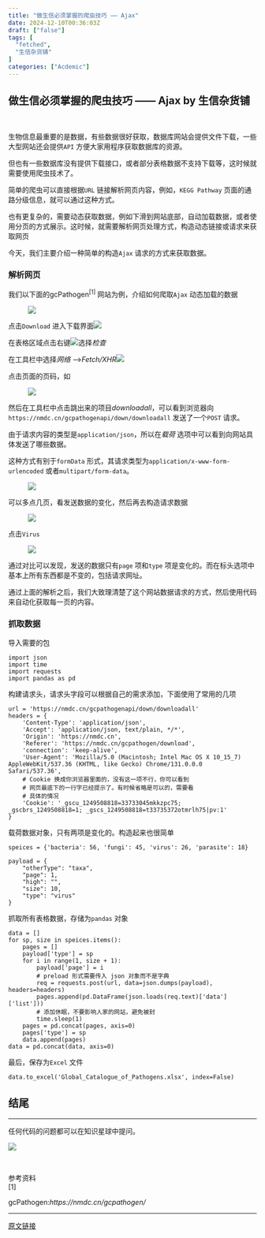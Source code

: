 ```yaml
---
title: "做生信必须掌握的爬虫技巧 —— Ajax"
date: 2024-12-10T00:36:03Z
draft: ["false"]
tags: [
  "fetched",
  "生信杂货铺"
]
categories: ["Acdemic"]
---
```

做生信必须掌握的爬虫技巧 —— Ajax by 生信杂货铺
------
<div><section data-tool="mdnice编辑器" data-website="https://www.mdnice.com"><section nodeleaf=""><mp-common-profile data-pluginname="mpprofile" data-nickname="生信杂货铺" data-alias="comelove2020" data-from="0" data-headimg="http://mmbiz.qpic.cn/sz_mmbiz_png/R14BjDEcNWKgcIVlZ69OBM3mfiarb4tHc8aApGDf11AV6iaYYj6CRgf4VLzogibhDtdHo9JUfUZSt4errsCMNmtbg/0?wx_fmt=png" data-signature="生物信息知识内容分享，学习笔记，资源分享，编程技巧" data-id="MzkxMjE4NDc2Mw==" data-is_biz_ban="0" data-service_type="1"></mp-common-profile></section><p data-tool="mdnice编辑器"><span leaf=""><br></span></p><p data-tool="mdnice编辑器"><span leaf="">生物信息最重要的是数据，有些数据很好获取，数据库网站会提供文件下载，一些大型网站还会提供</span><code><span leaf="">API</span></code><span leaf=""> 方便大家用程序获取数据库的资源。</span></p><p data-tool="mdnice编辑器"><span leaf="">但也有一些数据库没有提供下载接口，或者部分表格数据不支持下载等，这时候就需要使用爬虫技术了。</span></p><p data-tool="mdnice编辑器"><span leaf="">简单的爬虫可以直接根据</span><code><span leaf="">URL</span></code><span leaf=""> 链接解析网页内容，例如，</span><code><span leaf="">KEGG Pathway</span></code><span leaf=""> 页面的通路分级信息，就可以通过这种方式。</span></p><p data-tool="mdnice编辑器"><span leaf="">也有更复杂的，需要动态获取数据，例如下滑到网站底部，自动加载数据，或者使用分页的方式展示。这时候，就需要解析网页处理方式，构造动态链接或请求来获取网页</span></p><p data-tool="mdnice编辑器"><span leaf="">今天，我们主要介绍一种简单的构造</span><code><span leaf="">Ajax</span></code><span leaf=""> 请求的方式来获取数据。</span></p><h3 data-tool="mdnice编辑器"><span data-cacheurl="" data-remoteid=""></span><span><span leaf="">解析网页</span></span><span data-cacheurl="" data-remoteid=""></span></h3><p data-tool="mdnice编辑器"><span leaf="">我们以下面的</span><span><span leaf="">gcPathogen</span></span><sup><span leaf="">[1]</span></sup><span leaf=""> 网站为例，介绍如何爬取</span><code><span leaf="">Ajax</span></code><span leaf=""> 动态加载的数据</span></p><figure data-tool="mdnice编辑器"><span leaf=""><img data-src="https://mmbiz.qpic.cn/sz_mmbiz_jpg/R14BjDEcNWJjIUCzdsAxlJ8KazDUCoCBGsGORz5KbjPcJOOVWa5V9VVU88vaXYswG9ib7VDMfldybUwwickjk0Cg/640?wx_fmt=jpeg&amp;from=appmsg" data-ratio="0.49907407407407406" data-type="jpeg" data-w="1080" data-imgfileid="100017263" src="https://mmbiz.qpic.cn/sz_mmbiz_jpg/R14BjDEcNWJjIUCzdsAxlJ8KazDUCoCBGsGORz5KbjPcJOOVWa5V9VVU88vaXYswG9ib7VDMfldybUwwickjk0Cg/640?wx_fmt=jpeg&amp;from=appmsg"></span></figure><p data-tool="mdnice编辑器"><span leaf="">点击</span><code><span leaf="">Download</span></code><span leaf=""> 进入下载界面<img data-src="https://mmbiz.qpic.cn/sz_mmbiz_jpg/R14BjDEcNWJjIUCzdsAxlJ8KazDUCoCBUFZpRe5MFZ2rnBtAdsec95Qv53BqE5bxiaelibdI7ib22sQ3iaVzrictiaoA/640?wx_fmt=jpeg&amp;from=appmsg" data-ratio="0.49907407407407406" data-type="jpeg" data-w="1080" data-imgfileid="100017259" src="https://mmbiz.qpic.cn/sz_mmbiz_jpg/R14BjDEcNWJjIUCzdsAxlJ8KazDUCoCBUFZpRe5MFZ2rnBtAdsec95Qv53BqE5bxiaelibdI7ib22sQ3iaVzrictiaoA/640?wx_fmt=jpeg&amp;from=appmsg"></span></p><p data-tool="mdnice编辑器"><span leaf="">在表格区域点击右键<img data-src="https://mmbiz.qpic.cn/sz_mmbiz_jpg/R14BjDEcNWJjIUCzdsAxlJ8KazDUCoCBmqEiae7HW6Tny6m5ChEjHKREHrbDb5ibTKooWOrPSqInnqj5UwL1wG6w/640?wx_fmt=jpeg&amp;from=appmsg" data-ratio="0.49907407407407406" data-type="jpeg" data-w="1080" data-imgfileid="100017261" src="https://mmbiz.qpic.cn/sz_mmbiz_jpg/R14BjDEcNWJjIUCzdsAxlJ8KazDUCoCBmqEiae7HW6Tny6m5ChEjHKREHrbDb5ibTKooWOrPSqInnqj5UwL1wG6w/640?wx_fmt=jpeg&amp;from=appmsg">选择</span><em><span leaf="">检查</span></em></p><p data-tool="mdnice编辑器"><span leaf="">在工具栏中选择</span><em><span leaf="">网络</span></em><span leaf=""> --&gt;</span><em><span leaf="">Fetch/XHR</span></em><span leaf=""><img data-src="https://mmbiz.qpic.cn/sz_mmbiz_jpg/R14BjDEcNWJjIUCzdsAxlJ8KazDUCoCB1p1W4NGzpS81NuYDrzMcETFNq54quv9sj2rglN7jqlNJNhTRRqMDcw/640?wx_fmt=jpeg&amp;from=appmsg" data-ratio="0.49907407407407406" data-type="jpeg" data-w="1080" data-imgfileid="100017260" src="https://mmbiz.qpic.cn/sz_mmbiz_jpg/R14BjDEcNWJjIUCzdsAxlJ8KazDUCoCB1p1W4NGzpS81NuYDrzMcETFNq54quv9sj2rglN7jqlNJNhTRRqMDcw/640?wx_fmt=jpeg&amp;from=appmsg"></span></p><p data-tool="mdnice编辑器"><span leaf="">点击页面的页码，如</span></p><figure data-tool="mdnice编辑器"><span leaf=""><img data-src="https://mmbiz.qpic.cn/sz_mmbiz_jpg/R14BjDEcNWJjIUCzdsAxlJ8KazDUCoCBz9ozLn4spRz1vctZibK98u0c5YCcDeo4jYbVp45TtpsHCWsjs3V5Thw/640?wx_fmt=jpeg&amp;from=appmsg" data-ratio="0.49907407407407406" data-type="jpeg" data-w="1080" data-imgfileid="100017262" src="https://mmbiz.qpic.cn/sz_mmbiz_jpg/R14BjDEcNWJjIUCzdsAxlJ8KazDUCoCBz9ozLn4spRz1vctZibK98u0c5YCcDeo4jYbVp45TtpsHCWsjs3V5Thw/640?wx_fmt=jpeg&amp;from=appmsg"></span></figure><p data-tool="mdnice编辑器"><span leaf="">然后在工具栏中点击跳出来的项目</span><em><span leaf="">downloadall</span></em><span leaf="">，可以看到浏览器向</span><code><span leaf="">https://nmdc.cn/gcpathogenapi/down/downloadall</span></code><span leaf=""> 发送了一个</span><code><span leaf="">POST</span></code><span leaf=""> 请求。</span></p><p data-tool="mdnice编辑器"><span leaf="">由于请求内容的类型是</span><code><span leaf="">application/json</span></code><span leaf="">，所以在</span><em><span leaf="">载荷</span></em><span leaf=""> 选项中可以看到向网站具体发送了哪些数据。</span></p><p data-tool="mdnice编辑器"><span leaf="">这种方式有别于</span><code><span leaf="">formData</span></code><span leaf=""> 形式，其请求类型为</span><code><span leaf="">application/x-www-form-urlencoded</span></code><span leaf=""> 或者</span><code><span leaf="">multipart/form-data</span></code><span leaf="">。</span></p><figure data-tool="mdnice编辑器"><span leaf=""><img data-src="https://mmbiz.qpic.cn/sz_mmbiz_jpg/R14BjDEcNWJjIUCzdsAxlJ8KazDUCoCBV93QVe66njK7smxc8TFCIQk6ldVfvIKgbAuBMxRBq0via0CRQSskeIg/640?wx_fmt=jpeg&amp;from=appmsg" data-ratio="0.49907407407407406" data-type="jpeg" data-w="1080" data-imgfileid="100017267" src="https://mmbiz.qpic.cn/sz_mmbiz_jpg/R14BjDEcNWJjIUCzdsAxlJ8KazDUCoCBV93QVe66njK7smxc8TFCIQk6ldVfvIKgbAuBMxRBq0via0CRQSskeIg/640?wx_fmt=jpeg&amp;from=appmsg"></span></figure><p data-tool="mdnice编辑器"><span leaf="">可以多点几页，看发送数据的变化，然后再去构造请求数据</span></p><figure data-tool="mdnice编辑器"><span leaf=""><img data-src="https://mmbiz.qpic.cn/sz_mmbiz_jpg/R14BjDEcNWJjIUCzdsAxlJ8KazDUCoCBibqiaIAa1IXO2hG5IicZjdBExaPTC4icfg3FVxk7D0nB2tJN6WAibsK6WZg/640?wx_fmt=jpeg&amp;from=appmsg" data-ratio="0.49907407407407406" data-type="jpeg" data-w="1080" data-imgfileid="100017266" src="https://mmbiz.qpic.cn/sz_mmbiz_jpg/R14BjDEcNWJjIUCzdsAxlJ8KazDUCoCBibqiaIAa1IXO2hG5IicZjdBExaPTC4icfg3FVxk7D0nB2tJN6WAibsK6WZg/640?wx_fmt=jpeg&amp;from=appmsg"></span></figure><p data-tool="mdnice编辑器"><span leaf="">点击</span><code><span leaf="">Virus</span></code></p><figure data-tool="mdnice编辑器"><span leaf=""><img data-src="https://mmbiz.qpic.cn/sz_mmbiz_jpg/R14BjDEcNWJjIUCzdsAxlJ8KazDUCoCB0gcm944ERYh1Urx6l4sc9RowmN5a8UDTpiabKYqEXAYaeuUHMvRMGhg/640?wx_fmt=jpeg&amp;from=appmsg" data-ratio="0.49907407407407406" data-type="jpeg" data-w="1080" data-imgfileid="100017268" src="https://mmbiz.qpic.cn/sz_mmbiz_jpg/R14BjDEcNWJjIUCzdsAxlJ8KazDUCoCB0gcm944ERYh1Urx6l4sc9RowmN5a8UDTpiabKYqEXAYaeuUHMvRMGhg/640?wx_fmt=jpeg&amp;from=appmsg"></span></figure><p data-tool="mdnice编辑器"><span leaf="">通过对比可以发现，发送的数据只有</span><code><span leaf="">page</span></code><span leaf=""> 项和</span><code><span leaf="">type</span></code><span leaf=""> 项是变化的。而在标头选项中基本上所有东西都是不变的，包括请求网址。</span></p><p data-tool="mdnice编辑器"><span leaf="">通过上面的解析之后，我们大致理清楚了这个网站数据请求的方式，然后使用代码来自动化获取每一页的内容。</span></p><h3 data-tool="mdnice编辑器"><span data-cacheurl="" data-remoteid=""></span><span><span leaf="">抓取数据</span></span><span data-cacheurl="" data-remoteid=""></span></h3><p data-tool="mdnice编辑器"><span leaf="">导入需要的包</span></p><pre data-tool="mdnice编辑器"><span data-cacheurl="" data-remoteid=""></span><code><span><span leaf="">import</span></span><span leaf=""> json</span><span leaf=""><br></span><span><span leaf="">import</span></span><span leaf=""> time</span><span leaf=""><br></span><span><span leaf="">import</span></span><span leaf=""> requests</span><span leaf=""><br></span><span><span leaf="">import</span></span><span leaf=""> pandas </span><span><span leaf="">as</span></span><span leaf=""> pd</span><span leaf=""><br></span></code></pre><p data-tool="mdnice编辑器"><span leaf="">构建请求头，请求头字段可以根据自己的需求添加，下面使用了常用的几项</span></p><pre data-tool="mdnice编辑器"><span data-cacheurl="" data-remoteid=""></span><code><span leaf="">url = </span><span><span leaf="">'https://nmdc.cn/gcpathogenapi/down/downloadall'</span></span><span leaf=""><br></span><span leaf="">headers = {</span><span leaf=""><br></span><span leaf="">    </span><span><span leaf="">'Content-Type'</span></span><span leaf="">: </span><span><span leaf="">'application/json'</span></span><span leaf="">,</span><span leaf=""><br></span><span leaf="">    </span><span><span leaf="">'Accept'</span></span><span leaf="">: </span><span><span leaf="">'application/json, text/plain, */*'</span></span><span leaf="">,</span><span leaf=""><br></span><span leaf="">    </span><span><span leaf="">'Origin'</span></span><span leaf="">: </span><span><span leaf="">'https://nmdc.cn'</span></span><span leaf="">,</span><span leaf=""><br></span><span leaf="">    </span><span><span leaf="">'Referer'</span></span><span leaf="">: </span><span><span leaf="">'https://nmdc.cn/gcpathogen/download'</span></span><span leaf="">,</span><span leaf=""><br></span><span leaf="">    </span><span><span leaf="">'connection'</span></span><span leaf="">: </span><span><span leaf="">'keep-alive'</span></span><span leaf="">,</span><span leaf=""><br></span><span leaf="">    </span><span><span leaf="">'User-Agent'</span></span><span leaf="">: </span><span><span leaf="">'Mozilla/5.0 (Macintosh; Intel Mac OS X 10_15_7) AppleWebKit/537.36 (KHTML, like Gecko) Chrome/131.0.0.0 Safari/537.36'</span></span><span leaf="">,</span><span leaf=""><br></span><span leaf="">    </span><span><span leaf=""># Cookie 换成你浏览器里面的，没有这一项不行，你可以看到</span></span><span leaf=""><br></span><span leaf="">    </span><span><span leaf=""># 网页最底下的一行字已经提示了。有时候省略是可以的，需要看</span></span><span leaf=""><br></span><span leaf="">    </span><span><span leaf=""># 具体的情况</span></span><span leaf=""><br></span><span leaf="">    </span><span><span leaf="">'Cookie'</span></span><span leaf="">: </span><span><span leaf="">'_gscu_1249508818=33733045mkkzpc75; _gscbrs_1249508818=1; _gscs_1249508818=t33735372otmrlh75|pv:1'</span></span><span leaf=""> </span><span leaf=""><br></span><span leaf="">}</span><span leaf=""><br></span></code></pre><p data-tool="mdnice编辑器"><span leaf="">载荷数据对象，只有两项是变化的。构造起来也很简单</span></p><pre data-tool="mdnice编辑器"><span data-cacheurl="" data-remoteid=""></span><code><span leaf="">speices = {</span><span><span leaf="">'bacteria'</span></span><span leaf="">: </span><span><span leaf="">56</span></span><span leaf="">, </span><span><span leaf="">'fungi'</span></span><span leaf="">: </span><span><span leaf="">45</span></span><span leaf="">, </span><span><span leaf="">'virus'</span></span><span leaf="">: </span><span><span leaf="">26</span></span><span leaf="">, </span><span><span leaf="">'parasite'</span></span><span leaf="">: </span><span><span leaf="">18</span></span><span leaf="">}</span><span leaf=""><br></span><span leaf=""><br></span><span leaf="">payload = {</span><span leaf=""><br></span><span leaf="">    </span><span><span leaf="">"otherType"</span></span><span leaf="">: </span><span><span leaf="">"taxa"</span></span><span leaf="">,</span><span leaf=""><br></span><span leaf="">    </span><span><span leaf="">"page"</span></span><span leaf="">: </span><span><span leaf="">1</span></span><span leaf="">,</span><span leaf=""><br></span><span leaf="">    </span><span><span leaf="">"high"</span></span><span leaf="">: </span><span><span leaf="">""</span></span><span leaf="">,</span><span leaf=""><br></span><span leaf="">    </span><span><span leaf="">"size"</span></span><span leaf="">: </span><span><span leaf="">10</span></span><span leaf="">,</span><span leaf=""><br></span><span leaf="">    </span><span><span leaf="">"type"</span></span><span leaf="">: </span><span><span leaf="">"virus"</span></span><span leaf=""><br></span><span leaf="">}</span><span leaf=""><br></span></code></pre><p data-tool="mdnice编辑器"><span leaf="">抓取所有表格数据，存储为</span><code><span leaf="">pandas</span></code><span leaf=""> 对象</span></p><pre data-tool="mdnice编辑器"><span data-cacheurl="" data-remoteid=""></span><code><span leaf="">data = []</span><span leaf=""><br></span><span><span leaf="">for</span></span><span leaf=""> sp, size </span><span><span leaf="">in</span></span><span leaf=""> speices.items():</span><span leaf=""><br></span><span leaf="">    pages = []</span><span leaf=""><br></span><span leaf="">    payload[</span><span><span leaf="">'type'</span></span><span leaf="">] = sp</span><span leaf=""><br></span><span leaf="">    </span><span><span leaf="">for</span></span><span leaf=""> i </span><span><span leaf="">in</span></span><span leaf=""> range(</span><span><span leaf="">1</span></span><span leaf="">, size + </span><span><span leaf="">1</span></span><span leaf="">):</span><span leaf=""><br></span><span leaf="">        payload[</span><span><span leaf="">'page'</span></span><span leaf="">] = i</span><span leaf=""><br></span><span leaf="">        </span><span><span leaf=""># preload 形式需要传入 json 对象而不是字典</span></span><span leaf=""><br></span><span leaf="">        req = requests.post(url, data=json.dumps(payload), headers=headers)</span><span leaf=""><br></span><span leaf="">        pages.append(pd.DataFrame(json.loads(req.text)[</span><span><span leaf="">'data'</span></span><span leaf="">][</span><span><span leaf="">'list'</span></span><span leaf="">]))</span><span leaf=""><br></span><span leaf="">        </span><span><span leaf=""># 添加休眠，不要影响人家的网站，避免被封</span></span><span leaf=""><br></span><span leaf="">        time.sleep(</span><span><span leaf="">1</span></span><span leaf="">)</span><span leaf=""><br></span><span leaf="">    pages = pd.concat(pages, axis=</span><span><span leaf="">0</span></span><span leaf="">)</span><span leaf=""><br></span><span leaf="">    pages[</span><span><span leaf="">'type'</span></span><span leaf="">] = sp</span><span leaf=""><br></span><span leaf="">    data.append(pages)</span><span leaf=""><br></span><span leaf="">data = pd.concat(data, axis=</span><span><span leaf="">0</span></span><span leaf="">)</span><span leaf=""><br></span></code></pre><p data-tool="mdnice编辑器"><span leaf="">最后，保存为</span><code><span leaf="">Excel</span></code><span leaf=""> 文件</span></p><pre data-tool="mdnice编辑器"><span data-cacheurl="" data-remoteid=""></span><code><span leaf="">data.to_excel(</span><span><span leaf="">'Global_Catalogue_of_Pathogens.xlsx'</span></span><span leaf="">, index=</span><span><span leaf="">False</span></span><span leaf="">)</span><span leaf=""><br></span></code></pre><h2 data-cacheurl="" data-remoteid="" data-tool="mdnice编辑器"><span></span><span><span leaf="">结尾</span></span><span></span></h2><hr><p data-tool="mdnice编辑器"><span leaf="">任何代码的问题都可以在知识星球中提问。</span></p><section nodeleaf=""><img data-src="https://mmbiz.qpic.cn/sz_mmbiz_jpg/R14BjDEcNWJjIUCzdsAxlJ8KazDUCoCB5IWiakicqoytEiaPjsCzValhQ6u6NjyBf9Dg84sia8bkAYNRTmeO78xFcA/640?wx_fmt=jpeg&amp;from=appmsg" data-ratio="1.5824074074074075" data-s="300,640" data-type="jpeg" data-w="1080" type="block" data-imgfileid="100017277" src="https://mmbiz.qpic.cn/sz_mmbiz_jpg/R14BjDEcNWJjIUCzdsAxlJ8KazDUCoCB5IWiakicqoytEiaPjsCzValhQ6u6NjyBf9Dg84sia8bkAYNRTmeO78xFcA/640?wx_fmt=jpeg&amp;from=appmsg"></section><p data-tool="mdnice编辑器"><span leaf=""><br></span></p><section data-tool="mdnice编辑器"><span><span leaf="">参考资料</span></span></section><section data-tool="mdnice编辑器"><span><span><span leaf="">[1]</span></span><p><span leaf="">gcPathogen:</span><em><span leaf="">https://nmdc.cn/gcpathogen/</span></em></p></span></section></section><p><mp-style-type data-value="3"></mp-style-type></p></div>  
<hr>
<a href="https://mp.weixin.qq.com/s/yoYPJ92m9NfQhh1LZrMCJg",target="_blank" rel="noopener noreferrer">原文链接</a>
